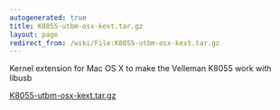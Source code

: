 ```yaml
---
autogenerated: true
title: K8055-utbm-osx-kext.tar.gz
layout: page
redirect_from: /wiki/File:K8055-utbm-osx-kext.tar.gz
---
```


Kernel extension for Mac OS X to make the Velleman K8055 work with
libusb

[K8055-utbm-osx-kext.tar.gz](/media/files/K8055-utbm-osx-kext.tar.gz)

